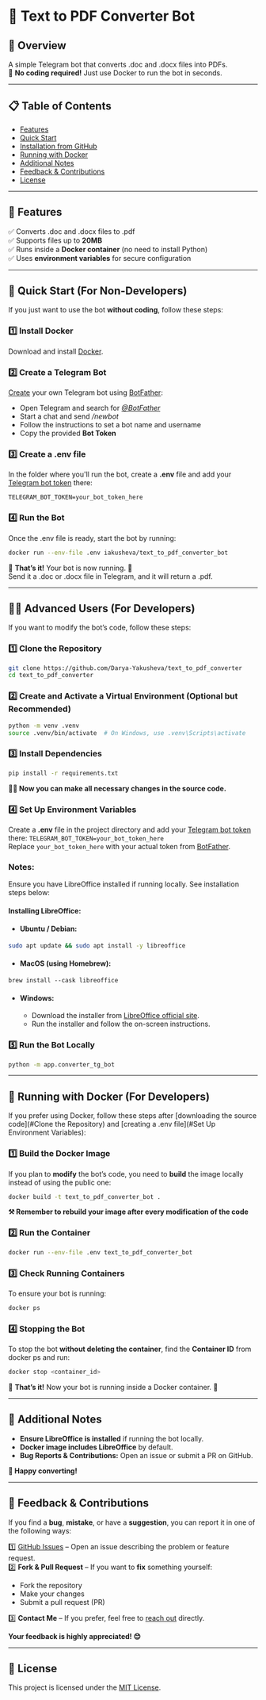 # 📄 Text to PDF Converter Bot
## 👀 Overview

A simple Telegram bot that converts .doc and .docx files into PDFs.\
🚀 **No coding required!** Just use Docker to run the bot in seconds.

---
## 📋 Table of Contents
- [Features](#-features)
- [Quick Start](#-quick-start-for-non-developers)
- [Installation from GitHub](#-advanced-users-for-developers)
- [Running with Docker](#-running-with-docker-for-developers)
- [Additional Notes](#-additional-notes)
- [Feedback & Contributions](#-feedback--contributions)
- [License](#-license)

---
## 📌 Features

✅ Converts .doc and .docx files to .pdf\
✅ Supports files up to **20MB**\
✅ Runs inside a **Docker container** (no need to install Python)\
✅ Uses **environment variables** for secure configuration

---
## 🚦 Quick Start (For Non-Developers)

If you just want to use the bot **without coding**, follow these steps:
### 1️⃣ Install Docker

Download and install [Docker](https://www.docker.com/).
### 2️⃣ Create a Telegram Bot
[Create](https://core.telegram.org/bots/features#creating-a-new-bot) your own Telegram bot using [BotFather](https://t.me/botfather):
- Open Telegram and search for [_@BotFather_](https://t.me/botfather)
- Start a chat and send _/newbot_
- Follow the instructions to set a bot name and username
- Copy the provided **Bot Token**
### 3️⃣ Create a .env file
In the folder where you'll run the bot, create a **.env** file and add your [Telegram bot token](https://core.telegram.org/bots/tutorial#obtain-your-bot-token) there:

`TELEGRAM_BOT_TOKEN=your_bot_token_here`

### 4️⃣ Run the Bot

Once the .env file is ready, start the bot by running:
```bash
docker run --env-file .env iakusheva/text_to_pdf_converter_bot
```

🎉 **That’s it!** Your bot is now running. 🚀\
Send it a .doc or .docx file in Telegram, and it will return a .pdf.

---
## 🧑‍💻 Advanced Users (For Developers)

If you want to modify the bot’s code, follow these steps:
### 1️⃣ Clone the Repository
```bash
git clone https://github.com/Darya-Yakusheva/text_to_pdf_converter
cd text_to_pdf_converter
```
### 2️⃣ Create and Activate a Virtual Environment (Optional but Recommended)
```bash
python -m venv .venv
source .venv/bin/activate  # On Windows, use .venv\Scripts\activate
```
### 3️⃣ Install Dependencies
```bash
pip install -r requirements.txt
```

**👨‍💻 Now you can make all necessary changes in the source code.**
### 4️⃣ Set Up Environment Variables

Create a **.env** file in the project directory and add your [Telegram bot token](https://core.telegram.org/bots/tutorial#obtain-your-bot-token) there:
`TELEGRAM_BOT_TOKEN=your_bot_token_here`\
Replace `your_bot_token_here` with your actual token from [BotFather](https://t.me/botfather).
### Notes:
Ensure you have LibreOffice installed if running locally. See installation steps below:

#### Installing LibreOffice:

- #### Ubuntu / Debian:
```bash
sudo apt update && sudo apt install -y libreoffice
```
- #### MacOS (using Homebrew):
```
brew install --cask libreoffice
```
- #### Windows:
  - Download the installer from [LibreOffice official site](https://www.libreoffice.org/download/download-libreoffice/).
  - Run the installer and follow the on-screen instructions.

### 5️⃣ Run the Bot Locally
```bash
python -m app.converter_tg_bot
```

---
## 🐳 Running with Docker (For Developers)

If you prefer using Docker, follow these steps after [downloading the source code](#Clone the Repository) and [creating a .env file](#Set Up Environment Variables):
### 1️⃣ Build the Docker Image
If you plan to **modify** the bot’s code, you need to **build** the image locally instead of using the public one:
```bash
docker build -t text_to_pdf_converter_bot .
```
**⚒️ Remember to rebuild your image after every modification of the code**
### 2️⃣ Run the Container
```bash
docker run --env-file .env text_to_pdf_converter_bot
```
### 3️⃣ Check Running Containers
To ensure your bot is running:
```bash
docker ps
```
### 4️⃣ Stopping the Bot
To stop the bot **without deleting the container**, find the **Container ID** from docker ps and run:
```bash
docker stop <container_id>
```
🎉 **That’s it!** Now your bot is running inside a Docker container. 🚀

---
## 📝 Additional Notes
- **Ensure LibreOffice is installed** if running the bot locally.
- **Docker image includes LibreOffice** by default.
- **Bug Reports & Contributions:** Open an issue or submit a PR on GitHub.

**🚀 Happy converting!**

---
## 📨 Feedback & Contributions

If you find a **bug**, **mistake**, or have a **suggestion**, you can report it in one of the following ways:

1️⃣ [GitHub Issues](https://github.com/Darya-Yakusheva/text_to_pdf_converter/issues) – Open an issue describing the problem or feature request.\
2️⃣ **Fork & Pull Request** – If you want to **fix** something yourself:
- Fork the repository
- Make your changes
- Submit a pull request (PR)

3️⃣ **Contact Me** – If you prefer, feel free to [reach out](https://www.linkedin.com/in/daria-iakusheva/) directly.

**Your feedback is highly appreciated! 😊**

---
## 📜 License
This project is licensed under the [MIT License](https://opensource.org/licenses/MIT).